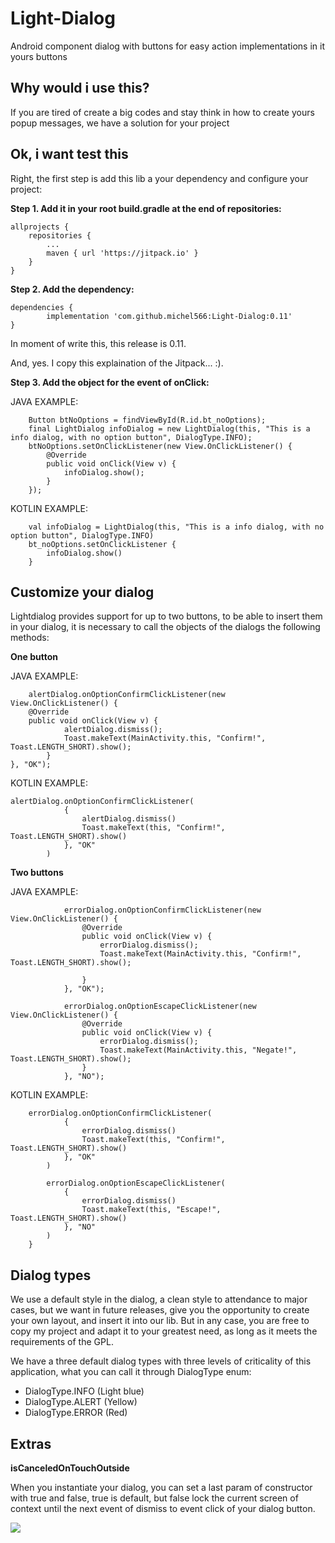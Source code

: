 # Light-Dialog
Android component dialog with buttons for easy action implementations in it yours buttons


<h2>Why would i use this?</h2>

If you are tired of create a big codes and stay think in how to create yours popup messages, we have a solution for your project


<h2>Ok, i want test this</h2>

Right, the first step is add this lib a your dependency and configure your project:



<b>Step 1. Add it in your root build.gradle at the end of repositories:</b>

	allprojects {
		repositories {
			...
			maven { url 'https://jitpack.io' }
		}
	}
  
<b>Step 2. Add the dependency:</b>

	dependencies {
	        implementation 'com.github.michel566:Light-Dialog:0.11'
	}
  

In moment of write this, this release is 0.11.

And, yes. I copy this explaination of the Jitpack... :).


<b>Step 3. Add the object for the event of onClick:</b>

JAVA EXAMPLE:

        Button btNoOptions = findViewById(R.id.bt_noOptions);
        final LightDialog infoDialog = new LightDialog(this, "This is a info dialog, with no option button", DialogType.INFO);
        btNoOptions.setOnClickListener(new View.OnClickListener() {
            @Override
            public void onClick(View v) {
                infoDialog.show();
            }
        });
	

KOTLIN EXAMPLE:

        val infoDialog = LightDialog(this, "This is a info dialog, with no option button", DialogType.INFO)
        bt_noOptions.setOnClickListener {
            infoDialog.show()
        }

<h2>Customize your dialog</h2>

Lightdialog provides support for up to two buttons, to be able to insert them in your dialog, it is necessary to call the objects of the dialogs the following methods:


<b>One button</b>

JAVA EXAMPLE:

        alertDialog.onOptionConfirmClickListener(new View.OnClickListener() {
        @Override
        public void onClick(View v) {
	            alertDialog.dismiss();
        	    Toast.makeText(MainActivity.this, "Confirm!", Toast.LENGTH_SHORT).show();
        	}
	}, "OK");

KOTLIN EXAMPLE:

	alertDialog.onOptionConfirmClickListener(
                {
                    alertDialog.dismiss()
                    Toast.makeText(this, "Confirm!", Toast.LENGTH_SHORT).show()
                }, "OK"
            )

<b>Two buttons</b>

JAVA EXAMPLE:

                errorDialog.onOptionConfirmClickListener(new View.OnClickListener() {
                    @Override
                    public void onClick(View v) {
                        errorDialog.dismiss();
                        Toast.makeText(MainActivity.this, "Confirm!", Toast.LENGTH_SHORT).show();

                    }
                }, "OK");

                errorDialog.onOptionEscapeClickListener(new View.OnClickListener() {
                    @Override
                    public void onClick(View v) {
                        errorDialog.dismiss();
                        Toast.makeText(MainActivity.this, "Negate!", Toast.LENGTH_SHORT).show();
                    }
                }, "NO");

KOTLIN EXAMPLE:

	    errorDialog.onOptionConfirmClickListener(
                {
                    errorDialog.dismiss()
                    Toast.makeText(this, "Confirm!", Toast.LENGTH_SHORT).show()
                }, "OK"
            )

            errorDialog.onOptionEscapeClickListener(
                {
                    errorDialog.dismiss()
                    Toast.makeText(this, "Escape!", Toast.LENGTH_SHORT).show()
                }, "NO"
            )
        }


<h2>Dialog types</h2>

We use a default style in the dialog, a clean style to attendance to major cases, but we want in future releases, 
give you the opportunity to create your own layout, and insert it into our lib. But in any case, you are free to copy my project and adapt it to your greatest need, as long as it meets the requirements of the GPL.

We have a three default dialog types with three levels of criticality of this application, what you can call it through DialogType enum:

* DialogType.INFO (Light blue)
* DialogType.ALERT (Yellow)
* DialogType.ERROR (Red)


<h2>Extras</h2>

<b>isCanceledOnTouchOutside</b>

When you instantiate your dialog, you can set a last param of constructor with true and false, true is default, but false lock the current screen of context until the next event of dismiss to event click of your dialog button.

[![](https://jitpack.io/v/michel566/Light-Dialog.svg)](https://jitpack.io/#michel566/Light-Dialog)

